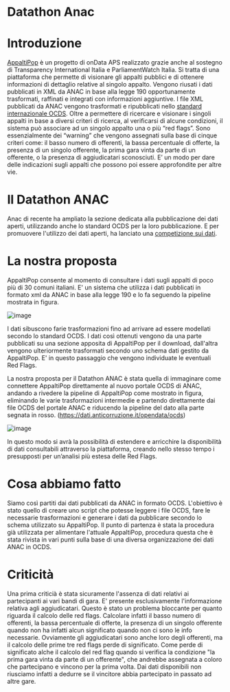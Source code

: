 # Datathon Anac

# Introduzione
[AppaltiPop](http://appaltipop.it) è un progetto di onData APS realizzato grazie anche al sostegno di Transparency International Italia e ParliamentWatch Italia. Si tratta di una piattaforma che permette di visionare gli appalti pubblici e di ottenere informazioni di dettaglio relative al singolo appalto. Vengono riusati i dati pubblicati in XML da ANAC in base alla legge 190 opportunamente trasformati, raffinati e integrati con informazioni aggiuntive. I file XML pubblicati da ANAC vengono trasformati e ripubblicati nello [standard internazionale OCDS](https://standard.open-contracting.org/latest/en/). Oltre a permettere di ricercare e visionare i singoli appalti in base a diversi criteri di ricerca, al verificarsi di alcune condizioni, il sistema può associare ad un singolo appalto una o più “red flags”. Sono essenzialmente dei “warning” che vengono assegnati sulla base di cinque criteri come: il basso numero di offerenti, la bassa percentuale di offerte, la presenza di un singolo offerente, la prima gara vinta da parte di un offerente, o la presenza di aggiudicatari sconosciuti. E’ un modo per dare delle indicazioni sugli appalti che possono poi essere approfondite per altre vie.

# Il Datathon ANAC

Anac di recente ha ampliato la sezione dedicata alla pubblicazione dei dati aperti, utilizzando anche lo standard OCDS per la loro pubblicazione. E per promuovere l'utilizzo dei dati aperti, ha lanciato una [competizione sui dati](https://www.anticorruzione.it/-/anac-lancia-un-datathon-per-l-utilizzo-delle-informazioni-della-banca-dati).


# La nostra proposta 

AppaltiPop consente al momento di consultare i dati sugli appalti di poco più di 30 comuni italiani. E' un sistema che utilizza i dati pubblicati in formato xml da ANAC in base alla legge 190 e lo fa seguendo la pipeline mostrata in figura.

![image](https://user-images.githubusercontent.com/482417/173175284-8d867d65-68be-48a8-ae83-2cb40b8c1bb6.png)

I dati sibuscono farie trasformazioni fino ad arrivare ad essere modellati secondo lo standard OCDS. I dati così ottenuti vengono da una parte pubblicati su una sezione apposita di AppaltiPop per il download, dall'altra vengono ulteriormente trasformati secondo uno schema dati gestito da AppaltiPop. E' in questo passaggio che vengono individuate le eventuali Red Flags.


La nostra proposta per il Datathon ANAC è stata quella di immaginare come connettere AppaltiPop direttamente al nuovo portale OCDS di ANAC, andando a rivedere la pipeline di AppaltiPop come mostrato in figura, eliminando le varie trasformazioni intermedie e partendo direttamente dai file OCDS del portale ANAC e riducendo la pipeline del dato alla parte segnata in rosso.  (https://dati.anticorruzione.it/opendata/ocds)

![image](https://user-images.githubusercontent.com/482417/173175572-478ad3c4-14a7-4bb4-a913-8f75b0f2201c.png)

In questo modo si avrà la possibilità di estendere e arricchire la disponibilità di dati consultabili attraverso la piattaforma, creando nello stesso tempo i presupposti per un’analisi più estesa delle Red Flags.


# Cosa abbiamo fatto

Siamo così partiti dai dati pubblicati da ANAC in formato OCDS. L'obiettivo è stato quello di creare uno script che potesse leggere i file OCDS, fare le necessarie trasformazioni e generare i dati da pubblicare secondo lo schema utilizzato su AppaltiPop. Il punto di partenza è stata la procedura già utilizzata per alimentare l'attuale AppaltiPop, procedura questa che è stata rivista in vari punti sulla base di una diversa organizzazione dei dati ANAC in OCDS.






# Criticità

Una prima criticià è stata sicuramente l'assenza di dati relativi ai partecipanti ai vari bandi di gara. E' presente esclusivamente l'informazione relativa agli aggiudicatari. Questo è stato un problema bloccante per quanto riguarda il calcolo delle red flags.
Calcolare infatti il basso numero di offerenti, la bassa percentuale di offerte, la presenza di un singolo offerente quando non ha infatti alcun significato quando non ci sono le info necessarie. Ovviamente gli aggiudicatari sono anche loro degli offerenti, ma il calcolo delle prime tre red flags perde di significato.
Come perde di significato alche il calcolo del red flag quando si verifica la condizione "la prima gara vinta da parte di un offerente", che andrebbe assegnata a coloro che partecipano e vincono per la prima volta. Dai dati disponibili non riusciamo infatti a dedurre se il vincitore abbia partecipato in passato ad altre gare.





